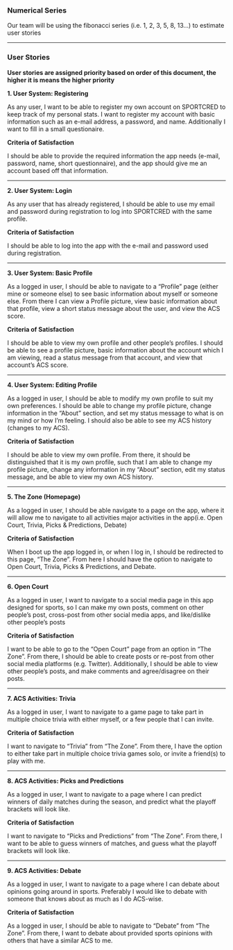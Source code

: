 ### Numerical Series

Our team will be using the fibonacci series (i.e. 1, 2, 3, 5, 8, 13…) to estimate user stories

---

### User Stories

**User stories are assigned priority based on order of this document, the higher it is means the higher priority**

**1. User System: Registering**

   As any user, I want to be able to register my own account on SPORTCRED to keep track of my personal stats. I want to register my account with basic information such as an e-mail address, a password, and name. Additionally I want to fill in a small questionaire.

   **Criteria of Satisfaction**

   I should be able to provide the required information the app needs (e-mail, password, name, short questionnaire), and the app should give me an account based off that information.

---

**2. User System: Login**

   As any user that has already registered, I should be able to use my email and password during registration to log into SPORTCRED with the same profile.

   **Criteria of Satisfaction**

   I should be able to log into the app with the e-mail and password used during registration.

---

**3. User System: Basic Profile**

   As a logged in user, I should be able to navigate to a “Profile” page (either mine or someone else) to see basic information about myself or someone else. From there I can view a Profile picture, view basic information about that profile, view a short status message about the user, and view the ACS score.

   **Criteria of Satisfaction**

   I should be able to view my own profile and other people’s profiles. I should be able to see a profile picture, basic information about the account which I am viewing, read a status message from that account, and view that account’s ACS score.

---

**4. User System: Editing Profile**

   As a logged in user, I should be able to modify my own profile to suit my own preferences. I should be able to change my profile picture, change information in the “About” section, and set my status message to what is on my mind or how I’m feeling. I should also be able to see my ACS history (changes to my ACS).

   **Criteria of Satisfaction**

   I should be able to view my own profile. From there, it should be distinguished that it is my own profile, such that I am able to change my profile picture, change any information in my “About” section, edit my status message, and be able to view my own ACS history.

---

**5. The Zone (Homepage)**

   As a logged in user, I should be able navigate to a page on the app, where it will allow me to navigate to all activities major activities in the app(i.e. Open Court, Trivia, Picks & Predictions, Debate)

   **Criteria of Satisfaction**

   When I boot up the app logged in, or when I log in, I should be redirected to this page, “The Zone”. From here I should have the option to navigate to Open Court, Trivia, Picks & Predictions, and Debate.

---

**6. Open Court**

   As a logged in user, I want to navigate to a social media page in this app designed for sports, so I can make my own posts, comment on other people’s post, cross-post from other social media apps, and like/dislike other people’s posts

   **Criteria of Satisfaction**

   I want to be able to go to the “Open Court” page from an option in “The Zone”. From there, I should be able to create posts or re-post from other social media platforms (e.g. Twitter). Additionally, I should be able to view other people’s posts, and make comments and agree/disagree on their posts.

---

**7. ACS Activities: Trivia**

   As a logged in user, I want to navigate to a game page to take part in multiple choice trivia with either myself, or a few people that I can invite.

   **Criteria of Satisfaction**

   I want to navigate to “Trivia” from “The Zone”. From there, I have the option to either take part in multiple choice trivia games solo, or invite a friend(s) to play with me.

---

**8. ACS Activities: Picks and Predictions**

   As a logged in user, I want to navigate to a page where I can predict winners of daily matches during the season, and predict what the playoff brackets will look like.

   **Criteria of Satisfaction**

   I want to navigate to “Picks and Predictions” from “The Zone”. From there, I want to be able to guess winners of matches, and guess what the playoff brackets will look like.

---

**9. ACS Activities: Debate**

   As a logged in user, I want to navigate to a page where I can debate about opinions going around in sports. Preferably I would like to debate with someone that knows about as much as I do ACS-wise.

   **Criteria of Satisfaction**

   As a logged in user, I should be able to navigate to “Debate” from “The Zone”. From there, I want to debate about provided sports opinions with others that have a similar ACS to me.


